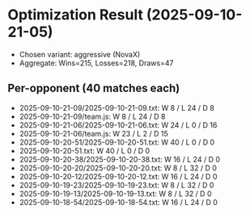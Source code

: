 # Optimization Result (2025-09-10-21-05)

- Chosen variant: aggressive (NovaX)
- Aggregate: Wins=215, Losses=218, Draws=47

## Per-opponent (40 matches each)
- 2025-09-10-21-09/2025-09-10-21-09.txt: W 8 / L 24 / D 8
- 2025-09-10-21-09/team.js: W 8 / L 24 / D 8
- 2025-09-10-21-06/2025-09-10-21-06.txt: W 24 / L 0 / D 16
- 2025-09-10-21-06/team.js: W 23 / L 2 / D 15
- 2025-09-10-20-51/2025-09-10-20-51.txt: W 40 / L 0 / D 0
- 2025-09-10-20-51.txt: W 40 / L 0 / D 0
- 2025-09-10-20-38/2025-09-10-20-38.txt: W 16 / L 24 / D 0
- 2025-09-10-20-20/2025-09-10-20-20.txt: W 8 / L 32 / D 0
- 2025-09-10-20-12/2025-09-10-20-12.txt: W 16 / L 24 / D 0
- 2025-09-10-19-23/2025-09-10-19-23.txt: W 8 / L 32 / D 0
- 2025-09-10-19-13/2025-09-10-19-13.txt: W 8 / L 32 / D 0
- 2025-09-10-18-54/2025-09-10-18-54.txt: W 16 / L 24 / D 0